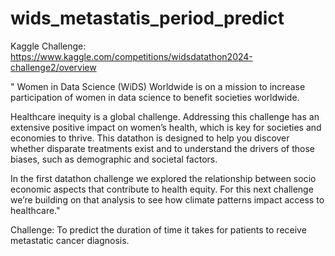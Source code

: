 # wids_metastatis_period_predict
Kaggle Challenge: https://www.kaggle.com/competitions/widsdatathon2024-challenge2/overview

" Women in Data Science (WiDS) Worldwide is on a mission to increase participation of women in data science to benefit societies worldwide.

Healthcare inequity is a global challenge. Addressing this challenge has an extensive positive impact on women’s health, which is key for societies and economies to thrive. This datathon is designed to help you discover whether disparate treatments exist and to understand the drivers of those biases, such as demographic and societal factors.

In the first datathon challenge we explored the relationship between socio economic aspects that contribute to health equity. For this next challenge we’re building on that analysis to see how climate patterns impact access to healthcare."

Challenge: To predict the duration of time it takes for patients to receive metastatic cancer diagnosis.

